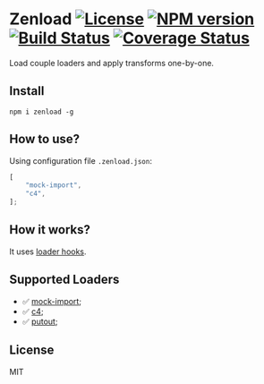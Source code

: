 # Zenload [![License][LicenseIMGURL]][LicenseURL] [![NPM version][NPMIMGURL]][NPMURL] [![Build Status][BuildStatusIMGURL]][BuildStatusURL] [![Coverage Status][CoverageIMGURL]][CoverageURL]

[NPMIMGURL]: https://img.shields.io/npm/v/zenload.svg?style=flat
[BuildStatusURL]: https://github.com/coderaiser/zenload/actions?query=workflow%3A%22Node+CI%22 "Build Status"
[BuildStatusIMGURL]: https://github.com/coderaiser/zenload/workflows/Node%20CI/badge.svg
[LicenseIMGURL]: https://img.shields.io/badge/license-MIT-317BF9.svg?style=flat
[NPMURL]: https://npmjs.org/package/zenload "npm"
[LicenseURL]: https://tldrlegal.com/license/mit-license "MIT License"
[CoverageURL]: https://coveralls.io/github/coderaiser/zenload?branch=master
[CoverageIMGURL]: https://coveralls.io/repos/coderaiser/zenload/badge.svg?branch=master&service=github

Load couple loaders and apply transforms one-by-one.

## Install

```
npm i zenload -g
```

## How to use?

Using configuration file `.zenload.json`:

```js
[
    "mock-import",
    "c4",
];
```

## How it works?

It uses [loader hooks](https://nodejs.org/docs/latest/api/esm.html#loaders).

## Supported Loaders

- ✅ [mock-import](https://github.com/coderaiser/mock-import);
- ✅ [c4](https://github.com/coderaiser/c4);
- ✅ [putout](https://github.com/coderaiser/putout);

## License

MIT
